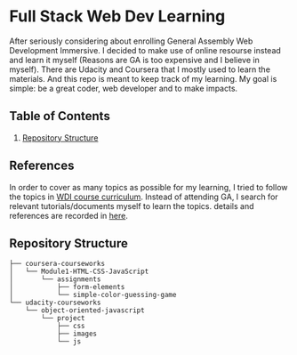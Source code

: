 # Full Stack Web Dev Learning 

After seriously considering about enrolling General Assembly Web Development Immersive. I decided to make use of online resourse instead and learn it myself (Reasons are GA is too expensive and I believe in myself). There are Udacity and Coursera that I mostly used to learn the materials. And this repo is meant to keep track of my learning. My goal is simple: be a great coder, web developer and to make impacts.

## Table of Contents
1. [Repository Structure](#repository-structure)


## References
In order to cover as many topics as possible for my learning, I tried to follow the topics in [WDI course curriculum](WDI_CourseCurriculum_v2.0.pdf). Instead of attending GA, I search for relevant tutorials/documents myself to learn the topics. details and references are recorded in [here](scope-details-and-reference.md).

## Repository Structure
```
├── coursera-courseworks
│   └── Module1-HTML-CSS-JavaScript
│       └── assignments
│           ├── form-elements
│           └── simple-color-guessing-game
└── udacity-courseworks
    └── object-oriented-javascript
        └── project
            ├── css
            ├── images
            └── js
```

